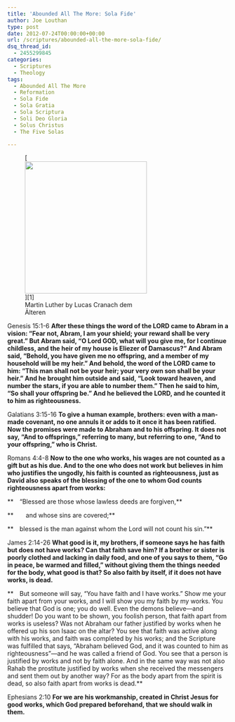 ```yaml
---
title: 'Abounded All The More: Sola Fide'
author: Joe Louthan
type: post
date: 2012-07-24T00:00:00+00:00
url: /scriptures/abounded-all-the-more-sola-fide/
dsq_thread_id:
  - 2455299845
categories:
  - Scriptures
  - Theology
tags:
  - Abounded All The More
  - Reformation
  - Sola Fide
  - Sola Gratia
  - Sola Scriptura
  - Soli Deo Gloria
  - Solus Christus
  - The Five Solas

---
```

<figure id="attachment_1155" style="width: 278px" class="wp-caption alignright">[<img class="size-medium wp-image-1155" title="300px-Luther46c" src="https://i0.wp.com/theologic.us/wp-content/uploads/2012/10/300px-Luther46c.jpg?resize=278%2C300" alt="" width="278" height="300" srcset="https://i0.wp.com/theologic.us/wp-content/uploads/2012/10/300px-Luther46c.jpg?resize=278%2C300 278w, https://i0.wp.com/theologic.us/wp-content/uploads/2012/10/300px-Luther46c.jpg?w=300 300w" sizes="(max-width: 278px) 100vw, 278px" data-recalc-dims="1" />][1]<figcaption class="wp-caption-text">Martin Luther by Lucas Cranach dem Älteren</figcaption></figure>

Genesis 15:1-6 **After these things the word of the LORD came to Abram in a vision: “Fear not, Abram, I am your shield; your reward shall be very great.” But Abram said, “O Lord GOD, what will you give me, for I continue childless, and the heir of my house is Eliezer of Damascus?” And Abram said, “Behold, you have given me no offspring, and a member of my household will be my heir.” And behold, the word of the LORD came to him: “This man shall not be your heir; your very own son shall be your heir.” And he brought him outside and said, “Look toward heaven, and number the stars, if you are able to number them.” Then he said to him, “So shall your offspring be.” And he believed the LORD, and he counted it to him as righteousness.**

Galatians 3:15-16 **To give a human example, brothers: even with a man-made covenant, no one annuls it or adds to it once it has been ratified. Now the promises were made to Abraham and to his offspring. It does not say, “And to offsprings,” referring to many, but referring to one, “And to your offspring,” who is Christ.**

Romans 4:4-8 **Now to the one who works, his wages are not counted as a gift but as his due. And to the one who does not work but believes in him who justifies the ungodly, his faith is counted as righteousness, just as David also speaks of the blessing of the one to whom God counts righteousness apart from works:**
  
 ** “Blessed are those whose lawless deeds are forgiven,**
  
 **  and whose sins are covered;**
  
 ** blessed is the man against whom the Lord will not count his sin.”**

James 2:14-26 **What good is it, my brothers, if someone says he has faith but does not have works? Can that faith save him? If a brother or sister is poorly clothed and lacking in daily food, and one of you says to them, “Go in peace, be warmed and filled,” without giving them the things needed for the body, what good is that? So also faith by itself, if it does not have works, is dead.**
  
 ** But someone will say, “You have faith and I have works.” Show me your faith apart from your works, and I will show you my faith by my works. You believe that God is one; you do well. Even the demons believe—and shudder! Do you want to be shown, you foolish person, that faith apart from works is useless? Was not Abraham our father justified by works when he offered up his son Isaac on the altar? You see that faith was active along with his works, and faith was completed by his works; and the Scripture was fulfilled that says, “Abraham believed God, and it was counted to him as righteousness”—and he was called a friend of God. You see that a person is justified by works and not by faith alone. And in the same way was not also Rahab the prostitute justified by works when she received the messengers and sent them out by another way? For as the body apart from the spirit is dead, so also faith apart from works is dead.**

Ephesians 2:10 **For we are his workmanship, created in Christ Jesus for good works, which God prepared beforehand, that we should walk in them.**

 [1]: https://i0.wp.com/theologic.us/wp-content/uploads/2012/10/300px-Luther46c.jpg